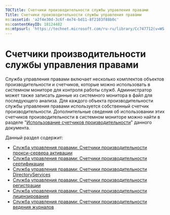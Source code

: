 ```yaml
---
TOCTitle: Счетчики производительности службы управления правами
Title: Счетчики производительности службы управления правами
ms:assetid: 'a2f4e30d-3c6f-4e74-bd11-8f2103f88b0c'
ms:contentKeyID: 18124482
ms:mtpsurl: 'https://technet.microsoft.com/ru-ru/library/Cc747712(v=WS.10)'
---
```


Счетчики производительности службы управления правами
=====================================================

Служба управления правами включает несколько комплектов объектов производительности и счетчиков, которые можно использовать в системном мониторе для контроля работы служб. Администратор может также записать данные из системного монитора в файл для последующего анализа. Для каждого объекта производительности службы управления правами используется собственный счетчик производительности. Дополнительные сведения об использовании этих счетчиков производительности в системном мониторе можно найти в разделе "[Использование счетчиков производительности](https://technet.microsoft.com/096c3b17-c082-46c4-939c-4373af0c9dec)" данного документа.

Данный раздел содержит:

-   [Служба управления правами: Счетчики производительности прокси-сервера активации](https://technet.microsoft.com/305ace2b-20b2-4772-aedd-07524a4e65bf)
-   [Служба управления правами: Счетчики производительности сертификации](https://technet.microsoft.com/554f4af5-0566-4cee-9f51-0f2a3ceaf22d)
-   [Служба управления правами: Счетчики производительности DirectoryServices](https://technet.microsoft.com/37afea1d-f320-4040-96d8-57c0b45e6d46)
-   [Служба управления правами: Счетчики производительности регистрации](https://technet.microsoft.com/f89b14db-b015-405f-b3ad-7b93ca638f2e)
-   [Служба управления правами: Счетчики производительности лицензирования](https://technet.microsoft.com/4540a244-e52c-4f3e-9994-5129fc7c7ee6)
-   [Служба управления правами: Счетчики производительности ведения журналов](https://technet.microsoft.com/f49ee2d4-5d9a-4d5b-a867-334d4008b605)
